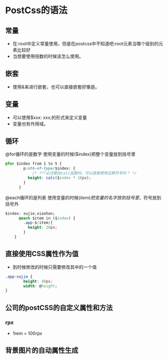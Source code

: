 # PostCss的语法

## 常量

* 在:root中定义常量使用，但是在postcss中不知道吧:root元素当哪个级别的元素比较好
* 当想要使用倍数的时候该怎么使用。

## 嵌套

* 使用&来进行嵌套，也可以直接嵌套好像是。

## 变量

* 可以使用$xxx: xxx;的形式来定义变量
* 变量也有作用域。

## 循环

@for循环的是数字 使用变量的时候($index)把整个变量放到括号里

```css
@for $index from 1 to 5 {
        p:nth-of-type($index) {
            /* ???必须要加calc函数吗，可以直接使用运算符号吗？ */
          height: calc($index * 10px);
        }
      }
```

@each循环的是列表 使用变量的时候$(item)把变量的名字放到括号里，$符号放到括号外

```css
$index: xujie,xiaohan;
      @each $item in ($index) {
        .app-$(item){
          height: 20px;
        }
    }
```

## 直接使用CSS属性作为值

* 到时候修改的时候只需要修改其中的一个值

```css
.app-xujie {
        height: 40px;
        width: @height;
}
```

## 公司的postCSS的自定义属性和方法

### rpx

* 1rem = 100rpx

## 背景图片的自动属性生成

```css

```